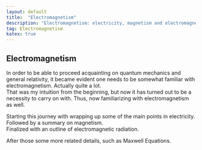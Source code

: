 ```yaml
---
layout: default
title:  "Electromagnetism"
description: "Electromagnetism: electricity, magnetism and electromagnetic radiation combined"
tag: Electromagnetism
katex: true
---
```


## Electromagnetism

In order to be able to proceed acquainting on quantum mechanics and general relativity, it became evident one needs to be somewhat familiar with electromagnetism. Actually quite a lot.  
That was my intuition from the beginning, but now it has turned out to be a necessity to carry on with. Thus, now familiarizing with electromagnetism as well.  

Starting this journey with wrapping up some of the main points in electricity.  
Followed by a summary on magnetism.  
Finalized with an outline of electromagnetic radiation.  

After those some more related details, such as Maxwell Equations.

